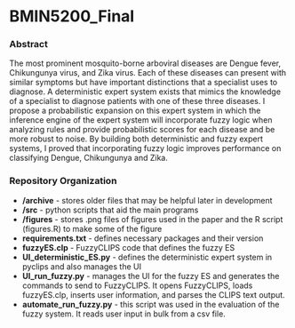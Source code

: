 # BMIN5200_Final

### Abstract
The most prominent mosquito-borne arboviral diseases are Dengue fever, Chikungunya virus, and Zika virus. Each of these diseases can present with similar symptoms but have important distinctions that a specialist uses to diagnose. A deterministic expert system exists that mimics the knowledge of a specialist to diagnose patients with one of these three diseases. I propose a probabilistic expansion on this expert system in which the inference engine of the expert system will incorporate fuzzy logic when analyzing rules and provide probabilistic scores for each disease and be more robust to noise. By building both deterministic and fuzzy expert systems, I proved that incorporating fuzzy logic improves performance on classifying Dengue, Chikungunya and Zika.

### Repository Organization
- **/archive** - stores older files that may be helpful later in development
- **/src** - python scripts that aid the main programs
- **/figures** - stores .png files of figures used in the paper and the R script (figures.R) to make some of the figure
- **requirements.txt** - defines necessary packages and their version
- **fuzzyES.clp** - FuzzyCLIPS code that defines the fuzzy ES
- **UI_deterministic_ES.py** - defines the deterministic expert system in pyclips and also manages the UI
- **UI_run_fuzzy.py** - manages the UI for the fuzzy ES and generates the commands to send to FuzzyCLIPS. It opens FuzzyCLIPS, loads fuzzyES.clp, inserts user information, and parses the CLIPS text output.
- **automate_run_fuzzy.py** - this script was used in the evaluation of the fuzzy system. It reads user input in bulk from a csv file. 